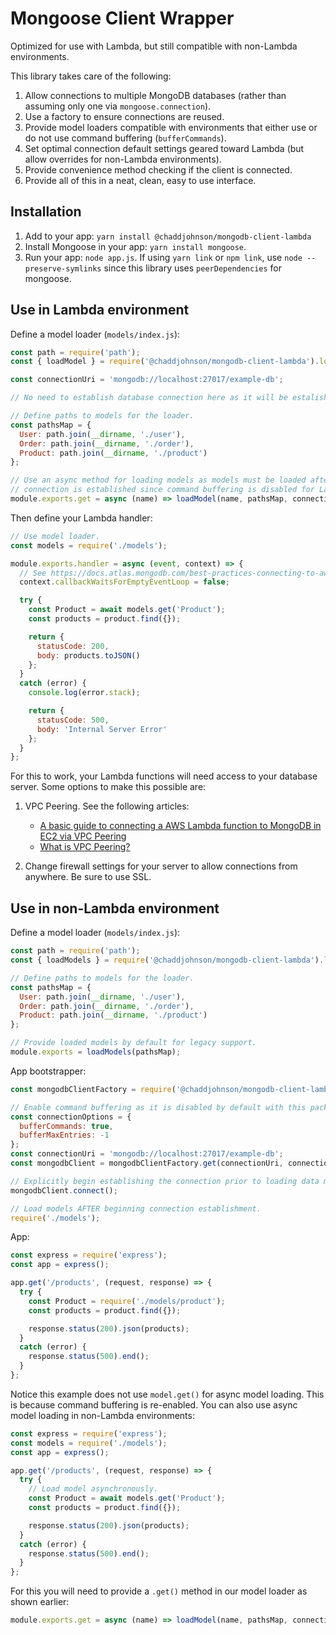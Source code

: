 # Mongoose Client Wrapper

Optimized for use with Lambda, but still compatible with non-Lambda environments.

This library takes care of the following:

1. Allow connections to multiple MongoDB databases (rather than assuming only one via `mongoose.connection`).
1. Use a factory to ensure connections are reused.
1. Provide model loaders compatible with environments that either use or do not use command buffering (`bufferCommands`).
1. Set optimal connection default settings geared toward Lambda (but allow overrides for non-Lambda environments).
1. Provide convenience method checking if the client is connected.
1. Provide all of this in a neat, clean, easy to use interface.

## Installation

1. Add to your app: `yarn install @chaddjohnson/mongodb-client-lambda`
1. Install Mongoose in your app: `yarn install mongoose`.
1. Run your app: `node app.js`. If using `yarn link` or `npm link`, use `node --preserve-symlinks` since this library uses `peerDependencies` for mongoose.

## Use in Lambda environment

Define a model loader (`models/index.js`):

```javascript
const path = require('path');
const { loadModel } = require('@chaddjohnson/mongodb-client-lambda').loader;

const connectionUri = 'mongodb://localhost:27017/example-db';

// No need to establish database connection here as it will be estalished when `loadModel()` is called the first time.

// Define paths to models for the loader.
const pathsMap = {
  User: path.join(__dirname, './user'),
  Order: path.join(__dirname, './order'),
  Product: path.join(__dirname, './product')
};

// Use an async method for loading models as models must be loaded after the database
// connection is established since command buffering is disabled for Lambda environments.
module.exports.get = async (name) => loadModel(name, pathsMap, connectionUri);
```

Then define your Lambda handler:

```javascript
// Use model loader.
const models = require('./models');

module.exports.handler = async (event, context) => {
  // See https://docs.atlas.mongodb.com/best-practices-connecting-to-aws-lambda/
  context.callbackWaitsForEmptyEventLoop = false;

  try {
    const Product = await models.get('Product');
    const products = product.find({});

    return {
      statusCode: 200,
      body: products.toJSON()
    };
  }
  catch (error) {
    console.log(error.stack);

    return {
      statusCode: 500,
      body: 'Internal Server Error'
    };
  }
};
```

For this to work, your Lambda functions will need access to your database server. Some options to make this possible are:

1. VPC Peering. See the following articles:

    * [A basic guide to connecting a AWS Lambda function to MongoDB in EC2 via VPC Peering](https://medium.com/@kavitanambissan/a-basic-guide-to-connecting-a-aws-lambda-function-to-mongodb-in-ec2-via-vpc-peering-7a644e8c5f35)
    * [What is VPC Peering?](https://docs.aws.amazon.com/vpc/latest/peering/what-is-vpc-peering.html)

1. Change firewall settings for your server to allow connections from anywhere. Be sure to use SSL.

## Use in non-Lambda environment

Define a model loader (`models/index.js`):

```javascript
const path = require('path');
const { loadModels } = require('@chaddjohnson/mongodb-client-lambda').loader;

// Define paths to models for the loader.
const pathsMap = {
  User: path.join(__dirname, './user'),
  Order: path.join(__dirname, './order'),
  Product: path.join(__dirname, './product')
};

// Provide loaded models by default for legacy support.
module.exports = loadModels(pathsMap);
```

App bootstrapper:

```javascript
const mongodbClientFactory = require('@chaddjohnson/mongodb-client-lambda').factory;

// Enable command buffering as it is disabled by default with this package.
const connectionOptions = {
  bufferCommands: true,
  bufferMaxEntries: -1
};
const connectionUri = 'mongodb://localhost:27017/example-db';
const mongodbClient = mongodbClientFactory.get(connectionUri, connectionOptions);

// Explicitly begin establishing the connection prior to loading data models.
mongodbClient.connect();

// Load models AFTER beginning connection establishment.
require('./models');
```

App:

```javascript
const express = require('express');
const app = express();

app.get('/products', (request, response) => {
  try {
    const Product = require('./models/product');
    const products = product.find({});

    response.status(200).json(products);
  }
  catch (error) {
    response.status(500).end();
  }
};
```

Notice this example does not use `model.get()` for async model loading. This is because command buffering is re-enabled. You can also use async model loading in non-Lambda environments:

```javascript
const express = require('express');
const models = require('./models');
const app = express();

app.get('/products', (request, response) => {
  try {
    // Load model asynchronously.
    const Product = await models.get('Product');
    const products = product.find({});

    response.status(200).json(products);
  }
  catch (error) {
    response.status(500).end();
  }
};
```

For this you will need to provide a `.get()` method in our model loader as shown earlier:

```javascript
module.exports.get = async (name) => loadModel(name, pathsMap, connectionUri);
```
